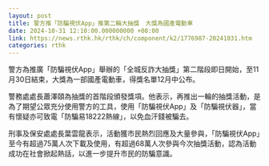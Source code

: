 ```yaml
---
layout: post
title: 警方推「防騙視伏App」推第二輪大抽獎　大獎為國產電動車
date: 2024-10-31 12:10:00.000000000 +08:00
link: https://news.rthk.hk/rthk/ch/component/k2/1776987-20241031.htm
categories: rthk
---
```


警方為推廣「防騙視伏App」舉辦的「全城反詐大抽獎」第二階段即日開始，至11月30日結束，大獎為一部國產電動車，得獎名單12月中公布。

警務處處長蕭澤頤為抽獎的首階段頒發獎項。他表示，再推出一輪的抽獎活動，是為了期望公眾充分使用警方的工具，使用「防騙視伏App」及「防騙視伏器」，當有懷疑亦可致電「防騙易18222熱線」，以免血汗錢被騙去。

刑事及保安處處長葉雲龍表示，活動獲市民熱烈回應及大量參與，「防騙視伏App」至今有超過75萬人次下載及使用，有超過68萬人次參與今次抽獎活動，認為活動成功在社會掀起熱話，以進一步提升市民的防騙意識。
